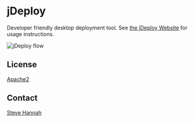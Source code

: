 # jDeploy

Developer friendly desktop deployment tool.  See [the jDeploy Website](https://www.jdeploy.com) for usage instructions.

![jDeploy flow](https://www.jdeploy.com/assets/img/jdeploy-home-hero.svg)

## License

[Apache2](LICENSE)

## Contact

[Steve Hannah](http://sjhannah.com)


